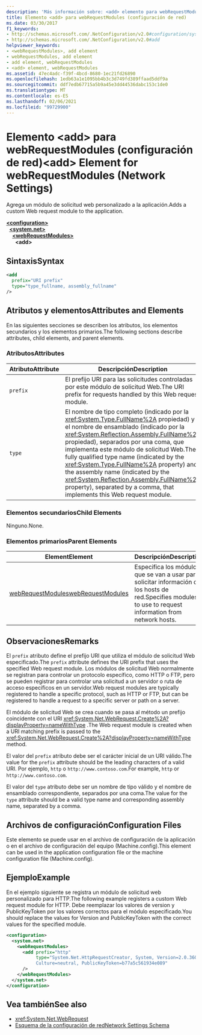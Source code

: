 ```yaml
---
description: 'Más información sobre: <add> elemento para webRequestModules (configuración de red)'
title: Elemento <add> para webRequestModules (configuración de red)
ms.date: 03/30/2017
f1_keywords:
- http://schemas.microsoft.com/.NetConfiguration/v2.0#configuration/system.net/webRequestModules/add
- http://schemas.microsoft.com/.NetConfiguration/v2.0#add
helpviewer_keywords:
- <webRequestModules>, add element
- webRequestModules, add element
- add element, webRequestModules
- <add> element, webRequestModules
ms.assetid: 47ec4adc-f39f-4bcd-8680-1ec21fd26890
ms.openlocfilehash: 1edb63a1e1095bb4b3c3d749fd389ffaad5ddf9a
ms.sourcegitcommit: ddf7edb67715a5b9a45e3dd44536dabc153c1de0
ms.translationtype: MT
ms.contentlocale: es-ES
ms.lasthandoff: 02/06/2021
ms.locfileid: "99729900"
---
```

# <a name="add-element-for-webrequestmodules-network-settings"></a><span data-ttu-id="b316e-103">Elemento \<add> para webRequestModules (configuración de red)</span><span class="sxs-lookup"><span data-stu-id="b316e-103">\<add> Element for webRequestModules (Network Settings)</span></span>

<span data-ttu-id="b316e-104">Agrega un módulo de solicitud web personalizado a la aplicación.</span><span class="sxs-lookup"><span data-stu-id="b316e-104">Adds a custom Web request module to the application.</span></span>  

[**\<configuration>**](../configuration-element.md)\
&nbsp;&nbsp;[**\<system.net>**](system-net-element-network-settings.md)\
&nbsp;&nbsp;&nbsp;&nbsp;[**\<webRequestModules>**](webrequestmodules-element-network-settings.md)\
&nbsp;&nbsp;&nbsp;&nbsp;&nbsp;&nbsp;**\<add>**

## <a name="syntax"></a><span data-ttu-id="b316e-105">Sintaxis</span><span class="sxs-lookup"><span data-stu-id="b316e-105">Syntax</span></span>  
  
```xml  
<add
  prefix="URI prefix"
  type="type_fullname, assembly_fullname"
/>  
```  
  
## <a name="attributes-and-elements"></a><span data-ttu-id="b316e-106">Atributos y elementos</span><span class="sxs-lookup"><span data-stu-id="b316e-106">Attributes and Elements</span></span>  

 <span data-ttu-id="b316e-107">En las siguientes secciones se describen los atributos, los elementos secundarios y los elementos primarios.</span><span class="sxs-lookup"><span data-stu-id="b316e-107">The following sections describe attributes, child elements, and parent elements.</span></span>  
  
### <a name="attributes"></a><span data-ttu-id="b316e-108">Atributos</span><span class="sxs-lookup"><span data-stu-id="b316e-108">Attributes</span></span>  
  
|<span data-ttu-id="b316e-109">**Atributo**</span><span class="sxs-lookup"><span data-stu-id="b316e-109">**Attribute**</span></span>|<span data-ttu-id="b316e-110">**Descripción**</span><span class="sxs-lookup"><span data-stu-id="b316e-110">**Description**</span></span>|  
|-------------------|---------------------|  
|`prefix`|<span data-ttu-id="b316e-111">El prefijo URI para las solicitudes controladas por este módulo de solicitud Web.</span><span class="sxs-lookup"><span data-stu-id="b316e-111">The URI prefix for requests handled by this Web request module.</span></span>|  
|`type`|<span data-ttu-id="b316e-112">El nombre de tipo completo (indicado por la <xref:System.Type.FullName%2A> propiedad) y el nombre de ensamblado (indicado por la <xref:System.Reflection.Assembly.FullName%2A> propiedad), separados por una coma, que implementa este módulo de solicitud Web.</span><span class="sxs-lookup"><span data-stu-id="b316e-112">The fully qualified type name (indicated by the <xref:System.Type.FullName%2A> property) and the assembly name (indicated by the <xref:System.Reflection.Assembly.FullName%2A> property), separated by a comma, that implements this Web request module.</span></span>|  
  
### <a name="child-elements"></a><span data-ttu-id="b316e-113">Elementos secundarios</span><span class="sxs-lookup"><span data-stu-id="b316e-113">Child Elements</span></span>  

 <span data-ttu-id="b316e-114">Ninguno.</span><span class="sxs-lookup"><span data-stu-id="b316e-114">None.</span></span>  
  
### <a name="parent-elements"></a><span data-ttu-id="b316e-115">Elementos primarios</span><span class="sxs-lookup"><span data-stu-id="b316e-115">Parent Elements</span></span>  
  
|<span data-ttu-id="b316e-116">**Element**</span><span class="sxs-lookup"><span data-stu-id="b316e-116">**Element**</span></span>|<span data-ttu-id="b316e-117">**Descripción**</span><span class="sxs-lookup"><span data-stu-id="b316e-117">**Description**</span></span>|  
|-----------------|---------------------|  
|[<span data-ttu-id="b316e-118">webRequestModules</span><span class="sxs-lookup"><span data-stu-id="b316e-118">webRequestModules</span></span>](webrequestmodules-element-network-settings.md)|<span data-ttu-id="b316e-119">Especifica los módulos que se van a usar para solicitar información de los hosts de red.</span><span class="sxs-lookup"><span data-stu-id="b316e-119">Specifies modules to use to request information from network hosts.</span></span>|  
  
## <a name="remarks"></a><span data-ttu-id="b316e-120">Observaciones</span><span class="sxs-lookup"><span data-stu-id="b316e-120">Remarks</span></span>  

 <span data-ttu-id="b316e-121">El `prefix` atributo define el prefijo URI que utiliza el módulo de solicitud Web especificado.</span><span class="sxs-lookup"><span data-stu-id="b316e-121">The `prefix` attribute defines the URI prefix that uses the specified Web request module.</span></span> <span data-ttu-id="b316e-122">Los módulos de solicitud Web normalmente se registran para controlar un protocolo específico, como HTTP o FTP, pero se pueden registrar para controlar una solicitud a un servidor o ruta de acceso específicos en un servidor.</span><span class="sxs-lookup"><span data-stu-id="b316e-122">Web request modules are typically registered to handle a specific protocol, such as HTTP or FTP, but can be registered to handle a request to a specific server or path on a server.</span></span>  
  
 <span data-ttu-id="b316e-123">El módulo de solicitud Web se crea cuando se pasa al método un prefijo coincidente con el URI <xref:System.Net.WebRequest.Create%2A?displayProperty=nameWithType> .</span><span class="sxs-lookup"><span data-stu-id="b316e-123">The Web request module is created when a URI matching prefix is passed to the <xref:System.Net.WebRequest.Create%2A?displayProperty=nameWithType> method.</span></span>  
  
 <span data-ttu-id="b316e-124">El valor del `prefix` atributo debe ser el carácter inicial de un URI válido.</span><span class="sxs-lookup"><span data-stu-id="b316e-124">The value for the `prefix` attribute should be the leading characters of a valid URI.</span></span> <span data-ttu-id="b316e-125">Por ejemplo, `http` o `http://www.contoso.com`.</span><span class="sxs-lookup"><span data-stu-id="b316e-125">For example, `http` or `http://www.contoso.com`.</span></span>
  
 <span data-ttu-id="b316e-126">El valor del `type` atributo debe ser un nombre de tipo válido y el nombre de ensamblado correspondiente, separados por una coma.</span><span class="sxs-lookup"><span data-stu-id="b316e-126">The value for the `type` attribute should be a valid type name and corresponding assembly name, separated by a comma.</span></span>
  
## <a name="configuration-files"></a><span data-ttu-id="b316e-127">Archivos de configuración</span><span class="sxs-lookup"><span data-stu-id="b316e-127">Configuration Files</span></span>  

 <span data-ttu-id="b316e-128">Este elemento se puede usar en el archivo de configuración de la aplicación o en el archivo de configuración del equipo (Machine.config).</span><span class="sxs-lookup"><span data-stu-id="b316e-128">This element can be used in the application configuration file or the machine configuration file (Machine.config).</span></span>  
  
## <a name="example"></a><span data-ttu-id="b316e-129">Ejemplo</span><span class="sxs-lookup"><span data-stu-id="b316e-129">Example</span></span>  

 <span data-ttu-id="b316e-130">En el ejemplo siguiente se registra un módulo de solicitud web personalizado para HTTP.</span><span class="sxs-lookup"><span data-stu-id="b316e-130">The following example registers a custom Web request module for HTTP.</span></span> <span data-ttu-id="b316e-131">Debe reemplazar los valores de version y PublicKeyToken por los valores correctos para el módulo especificado.</span><span class="sxs-lookup"><span data-stu-id="b316e-131">You should replace the values for Version and PublicKeyToken with the correct values for the specified module.</span></span>  
  
```xml  
<configuration>  
  <system.net>  
    <webRequestModules>  
      <add prefix="http"  
           type="System.Net.HttpRequestCreator, System, Version=2.0.3600.0,  
           Culture=neutral, PublicKeyToken=b77a5c561934e089"  
      />  
    </webRequestModules>  
  </system.net>  
</configuration>  
```  
  
## <a name="see-also"></a><span data-ttu-id="b316e-132">Vea también</span><span class="sxs-lookup"><span data-stu-id="b316e-132">See also</span></span>

- <xref:System.Net.WebRequest>
- [<span data-ttu-id="b316e-133">Esquema de la configuración de red</span><span class="sxs-lookup"><span data-stu-id="b316e-133">Network Settings Schema</span></span>](index.md)
